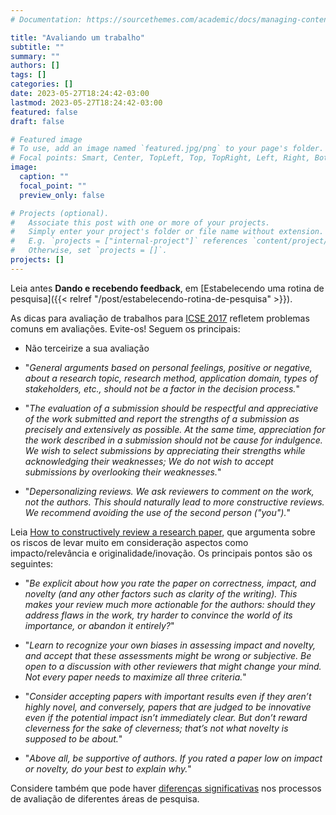 ```yaml
---
# Documentation: https://sourcethemes.com/academic/docs/managing-content/

title: "Avaliando um trabalho"
subtitle: ""
summary: ""
authors: []
tags: []
categories: []
date: 2023-05-27T18:24:42-03:00
lastmod: 2023-05-27T18:24:42-03:00
featured: false
draft: false

# Featured image
# To use, add an image named `featured.jpg/png` to your page's folder.
# Focal points: Smart, Center, TopLeft, Top, TopRight, Left, Right, BottomLeft, Bottom, BottomRight.
image:
  caption: ""
  focal_point: ""
  preview_only: false

# Projects (optional).
#   Associate this post with one or more of your projects.
#   Simply enter your project's folder or file name without extension.
#   E.g. `projects = ["internal-project"]` references `content/project/deep-learning/index.md`.
#   Otherwise, set `projects = []`.
projects: []
---
```

Leia antes <b>Dando e recebendo feedback</b>, em [Estabelecendo uma rotina de pesquisa]({{< relref "/post/estabelecendo-rotina-de-pesquisa" >}}).

As dicas para avaliação de trabalhos para [ICSE 2017](http://icse2017.gatech.edu/technical_research/reviewing_guidelines) refletem problemas comuns em avaliações. Evite-os! Seguem os principais: 

- Não terceirize a sua avaliação

- "<i>General arguments based on personal feelings, positive or negative, about a research topic, research method, application domain, types of stakeholders, etc., should not be a factor in the decision process.</i>"

- "<i>The evaluation of a submission should be respectful and appreciative of the work submitted and report the strengths of a submission as precisely and extensively as possible. At the same time, appreciation for the work described in a submission should not be cause for indulgence. We wish to select submissions by appreciating their strengths while acknowledging their weaknesses; We do not wish to accept submissions by overlooking their weaknesses.</i>"

- "<i>Depersonalizing reviews. We ask reviewers to comment on the work, not the authors. This should naturally lead to more constructive reviews. We recommend avoiding the use of the second person ("you").</i>"

Leia [How to constructively review a research paper](https://freedom-to-tinker.com/2018/05/15/how-to-constructively-review-a-research-paper/), que argumenta sobre os riscos de levar muito em consideração aspectos como impacto/relevância e originalidade/inovação. Os principais pontos são os seguintes:

- "<i>Be explicit about how you rate the paper on correctness, impact, and novelty (and any other factors such as clarity of the writing). This makes your review much more actionable for the authors: should they address flaws in the work, try harder to convince the world of its importance, or abandon it entirely?</i>"

- "<i>Learn to recognize your own biases in assessing impact and novelty, and accept that these assessments might be wrong or subjective. Be open to a discussion with other reviewers that might change your mind. Not every paper needs to maximize all three criteria.</i>"

- "<i>Consider accepting papers with important results even if they aren’t highly novel, and conversely, papers that are judged to be innovative even if the potential impact isn’t immediately clear. But don’t reward cleverness for the sake of cleverness; that’s not what novelty is supposed to be about.</i>"

- "<i>Above all, be supportive of authors. If you rated a paper low on impact or novelty, do your best to explain why.</i>"

Considere também que pode haver [diferenças significativas](https://andreas-zeller.info/2021/07/27/Reviewing-across-fields-ICSE-PLDI-CCS.html) nos processos de avaliação de diferentes áreas de pesquisa. 

